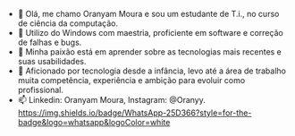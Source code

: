 - 👋 Olá, me chamo Oranyam Moura e sou um estudante de T.i., no curso de ciência da computação.
- 👀 Utilizo do Windows com maestria, proficiente em software e correção de falhas e bugs.
- 🌱  Minha paixão está em aprender sobre as tecnologias mais recentes e suas usabilidades.
- 💞️  Aficionado por tecnologia desde a infância, levo até a área de trabalho muita competência, experiência e ambição para evoluir como profissional.
- 📫 Linkedin: Oranyam Moura, Instagram: @Oranyy.
https://img.shields.io/badge/WhatsApp-25D366?style=for-the-badge&logo=whatsapp&logoColor=white
<!---
Oranyam/Oranyam is a ✨ special ✨ repository because its `README.md` (this file) appears on your GitHub profile.
You can click the Preview link to take a look at your changes.
--->
